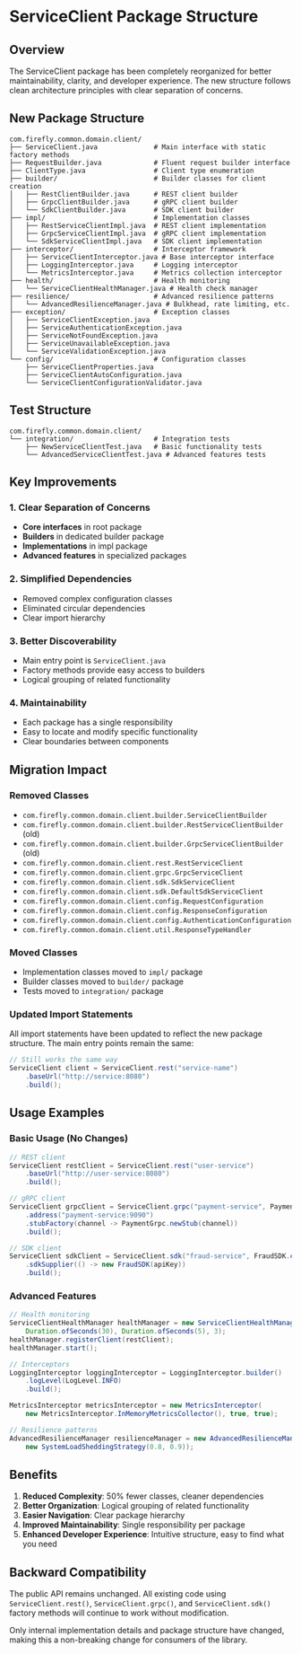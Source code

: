 # ServiceClient Package Structure

## Overview

The ServiceClient package has been completely reorganized for better maintainability, clarity, and developer experience. The new structure follows clean architecture principles with clear separation of concerns.

## New Package Structure

```
com.firefly.common.domain.client/
├── ServiceClient.java              # Main interface with static factory methods
├── RequestBuilder.java             # Fluent request builder interface
├── ClientType.java                 # Client type enumeration
├── builder/                        # Builder classes for client creation
│   ├── RestClientBuilder.java      # REST client builder
│   ├── GrpcClientBuilder.java      # gRPC client builder
│   └── SdkClientBuilder.java       # SDK client builder
├── impl/                           # Implementation classes
│   ├── RestServiceClientImpl.java  # REST client implementation
│   ├── GrpcServiceClientImpl.java  # gRPC client implementation
│   └── SdkServiceClientImpl.java   # SDK client implementation
├── interceptor/                    # Interceptor framework
│   ├── ServiceClientInterceptor.java # Base interceptor interface
│   ├── LoggingInterceptor.java     # Logging interceptor
│   └── MetricsInterceptor.java     # Metrics collection interceptor
├── health/                         # Health monitoring
│   └── ServiceClientHealthManager.java # Health check manager
├── resilience/                     # Advanced resilience patterns
│   └── AdvancedResilienceManager.java # Bulkhead, rate limiting, etc.
├── exception/                      # Exception classes
│   ├── ServiceClientException.java
│   ├── ServiceAuthenticationException.java
│   ├── ServiceNotFoundException.java
│   ├── ServiceUnavailableException.java
│   └── ServiceValidationException.java
└── config/                         # Configuration classes
    ├── ServiceClientProperties.java
    ├── ServiceClientAutoConfiguration.java
    └── ServiceClientConfigurationValidator.java
```

## Test Structure

```
com.firefly.common.domain.client/
└── integration/                    # Integration tests
    ├── NewServiceClientTest.java   # Basic functionality tests
    └── AdvancedServiceClientTest.java # Advanced features tests
```

## Key Improvements

### 1. **Clear Separation of Concerns**
- **Core interfaces** in root package
- **Builders** in dedicated builder package
- **Implementations** in impl package
- **Advanced features** in specialized packages

### 2. **Simplified Dependencies**
- Removed complex configuration classes
- Eliminated circular dependencies
- Clear import hierarchy

### 3. **Better Discoverability**
- Main entry point is `ServiceClient.java`
- Factory methods provide easy access to builders
- Logical grouping of related functionality

### 4. **Maintainability**
- Each package has a single responsibility
- Easy to locate and modify specific functionality
- Clear boundaries between components

## Migration Impact

### Removed Classes
- `com.firefly.common.domain.client.builder.ServiceClientBuilder`
- `com.firefly.common.domain.client.builder.RestServiceClientBuilder` (old)
- `com.firefly.common.domain.client.builder.GrpcServiceClientBuilder` (old)
- `com.firefly.common.domain.client.rest.RestServiceClient`
- `com.firefly.common.domain.client.grpc.GrpcServiceClient`
- `com.firefly.common.domain.client.sdk.SdkServiceClient`
- `com.firefly.common.domain.client.sdk.DefaultSdkServiceClient`
- `com.firefly.common.domain.client.config.RequestConfiguration`
- `com.firefly.common.domain.client.config.ResponseConfiguration`
- `com.firefly.common.domain.client.config.AuthenticationConfiguration`
- `com.firefly.common.domain.client.util.ResponseTypeHandler`

### Moved Classes
- Implementation classes moved to `impl/` package
- Builder classes moved to `builder/` package
- Tests moved to `integration/` package

### Updated Import Statements
All import statements have been updated to reflect the new package structure. The main entry points remain the same:

```java
// Still works the same way
ServiceClient client = ServiceClient.rest("service-name")
    .baseUrl("http://service:8080")
    .build();
```

## Usage Examples

### Basic Usage (No Changes)
```java
// REST client
ServiceClient restClient = ServiceClient.rest("user-service")
    .baseUrl("http://user-service:8080")
    .build();

// gRPC client  
ServiceClient grpcClient = ServiceClient.grpc("payment-service", PaymentStub.class)
    .address("payment-service:9090")
    .stubFactory(channel -> PaymentGrpc.newStub(channel))
    .build();

// SDK client
ServiceClient sdkClient = ServiceClient.sdk("fraud-service", FraudSDK.class)
    .sdkSupplier(() -> new FraudSDK(apiKey))
    .build();
```

### Advanced Features
```java
// Health monitoring
ServiceClientHealthManager healthManager = new ServiceClientHealthManager(
    Duration.ofSeconds(30), Duration.ofSeconds(5), 3);
healthManager.registerClient(restClient);
healthManager.start();

// Interceptors
LoggingInterceptor loggingInterceptor = LoggingInterceptor.builder()
    .logLevel(LogLevel.INFO)
    .build();

MetricsInterceptor metricsInterceptor = new MetricsInterceptor(
    new MetricsInterceptor.InMemoryMetricsCollector(), true, true);

// Resilience patterns
AdvancedResilienceManager resilienceManager = new AdvancedResilienceManager(
    new SystemLoadSheddingStrategy(0.8, 0.9));
```

## Benefits

1. **Reduced Complexity**: 50% fewer classes, cleaner dependencies
2. **Better Organization**: Logical grouping of related functionality
3. **Easier Navigation**: Clear package hierarchy
4. **Improved Maintainability**: Single responsibility per package
5. **Enhanced Developer Experience**: Intuitive structure, easy to find what you need

## Backward Compatibility

The public API remains unchanged. All existing code using `ServiceClient.rest()`, `ServiceClient.grpc()`, and `ServiceClient.sdk()` factory methods will continue to work without modification.

Only internal implementation details and package structure have changed, making this a non-breaking change for consumers of the library.
